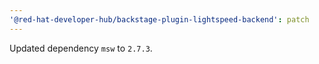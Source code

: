 ```yaml
---
'@red-hat-developer-hub/backstage-plugin-lightspeed-backend': patch
---
```


Updated dependency `msw` to `2.7.3`.
